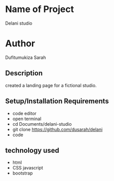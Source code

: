 # Name of Project
Delani studio
# Author
Dufitumukiza Sarah
## Description
created a landing page for a fictional studio.
## Setup/Installation Requirements
* code editor
* open terminal
* cd Documents/delani-studio
* git clone https://github.com/dusarah/delani
* code
## technology used
* html
* CSS javascript 
* bootstrap
